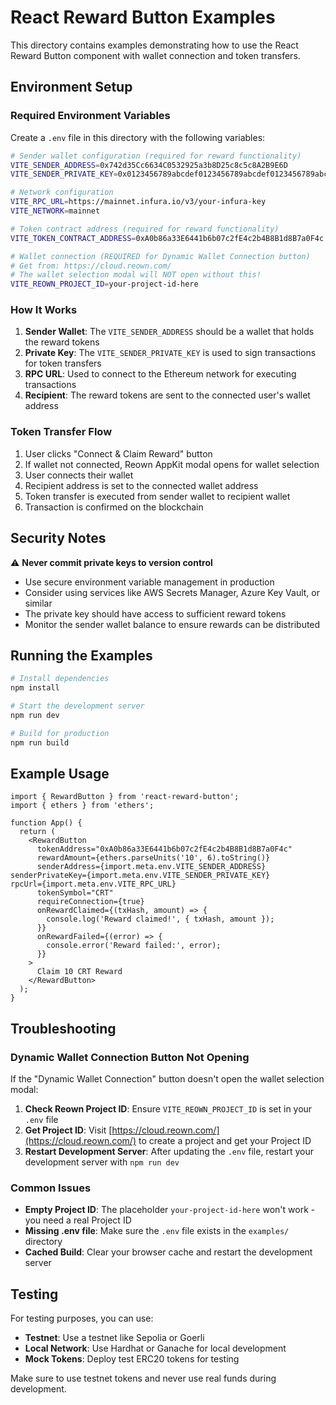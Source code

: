 # React Reward Button Examples

This directory contains examples demonstrating how to use the React Reward Button component with wallet connection and token transfers.

## Environment Setup

### Required Environment Variables

Create a `.env` file in this directory with the following variables:

```bash
# Sender wallet configuration (required for reward functionality)
VITE_SENDER_ADDRESS=0x742d35Cc6634C0532925a3b8D25c8c5c8A2B9E6D
VITE_SENDER_PRIVATE_KEY=0x0123456789abcdef0123456789abcdef0123456789abcdef0123456789abcdef

# Network configuration
VITE_RPC_URL=https://mainnet.infura.io/v3/your-infura-key
VITE_NETWORK=mainnet

# Token contract address (required for reward functionality)
VITE_TOKEN_CONTRACT_ADDRESS=0xA0b86a33E6441b6b07c2fE4c2b4B8B1d8B7a0F4c

# Wallet connection (REQUIRED for Dynamic Wallet Connection button)
# Get from: https://cloud.reown.com/
# The wallet selection modal will NOT open without this!
VITE_REOWN_PROJECT_ID=your-project-id-here
```

### How It Works

1. **Sender Wallet**: The `VITE_SENDER_ADDRESS` should be a wallet that holds the reward tokens
2. **Private Key**: The `VITE_SENDER_PRIVATE_KEY` is used to sign transactions for token transfers
3. **RPC URL**: Used to connect to the Ethereum network for executing transactions
4. **Recipient**: The reward tokens are sent to the connected user's wallet address

### Token Transfer Flow

1. User clicks "Connect & Claim Reward" button
2. If wallet not connected, Reown AppKit modal opens for wallet selection
3. User connects their wallet
4. Recipient address is set to the connected wallet address
5. Token transfer is executed from sender wallet to recipient wallet
6. Transaction is confirmed on the blockchain

## Security Notes

⚠️ **Never commit private keys to version control**

- Use secure environment variable management in production
- Consider using services like AWS Secrets Manager, Azure Key Vault, or similar
- The private key should have access to sufficient reward tokens
- Monitor the sender wallet balance to ensure rewards can be distributed

## Running the Examples

```bash
# Install dependencies
npm install

# Start the development server
npm run dev

# Build for production
npm run build
```

## Example Usage

```tsx
import { RewardButton } from 'react-reward-button';
import { ethers } from 'ethers';

function App() {
  return (
    <RewardButton
      tokenAddress="0xA0b86a33E6441b6b07c2fE4c2b4B8B1d8B7a0F4c"
      rewardAmount={ethers.parseUnits('10', 6).toString()}
      senderAddress={import.meta.env.VITE_SENDER_ADDRESS}
senderPrivateKey={import.meta.env.VITE_SENDER_PRIVATE_KEY}
rpcUrl={import.meta.env.VITE_RPC_URL}
      tokenSymbol="CRT"
      requireConnection={true}
      onRewardClaimed={(txHash, amount) => {
        console.log('Reward claimed!', { txHash, amount });
      }}
      onRewardFailed={(error) => {
        console.error('Reward failed:', error);
      }}
    >
      Claim 10 CRT Reward
    </RewardButton>
  );
}
```

## Troubleshooting

### Dynamic Wallet Connection Button Not Opening

If the "Dynamic Wallet Connection" button doesn't open the wallet selection modal:

1. **Check Reown Project ID**: Ensure `VITE_REOWN_PROJECT_ID` is set in your `.env` file
2. **Get Project ID**: Visit [https://cloud.reown.com/](https://cloud.reown.com/) to create a project and get your Project ID
3. **Restart Development Server**: After updating the `.env` file, restart your development server with `npm run dev`

### Common Issues

- **Empty Project ID**: The placeholder `your-project-id-here` won't work - you need a real Project ID
- **Missing .env file**: Make sure the `.env` file exists in the `examples/` directory
- **Cached Build**: Clear your browser cache and restart the development server

## Testing

For testing purposes, you can use:
- **Testnet**: Use a testnet like Sepolia or Goerli
- **Local Network**: Use Hardhat or Ganache for local development
- **Mock Tokens**: Deploy test ERC20 tokens for testing

Make sure to use testnet tokens and never use real funds during development. 